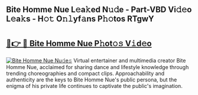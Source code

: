 ## Bite Homme Nue L𝚎a𝚔ed N𝚞𝚍e - Part-VBD Vi𝚍𝚎o L𝚎a𝚔s - H𝚘𝚝 O𝚗𝚕yf𝚊ns P𝚑𝚘tos RTgwY

# <h2><a href="http://kf23y0i.oniu.top/?m=Bite+Homme+Nue">🔗👉 🔴 Bite Homme Nue P𝚑ot𝚘𝚜 V𝚒d𝚎o</a></h2>

[![Bite Homme Nue Nu𝚍e𝚜](https://i.imgur.com/0qMVB7G.gif)](http://kf23y0i.oniu.top/?m=Bite+Homme+Nue)
Virtual entertainer and multimedia creator Bite Homme Nue, acclaimed for sharing dance and lifestyle knowledge through trending choreographies and compact clips. Approachability and authenticity are the keys to Bite Homme Nue's public persona, but the enigma of his private life continues to captivate the public's imagination.  
